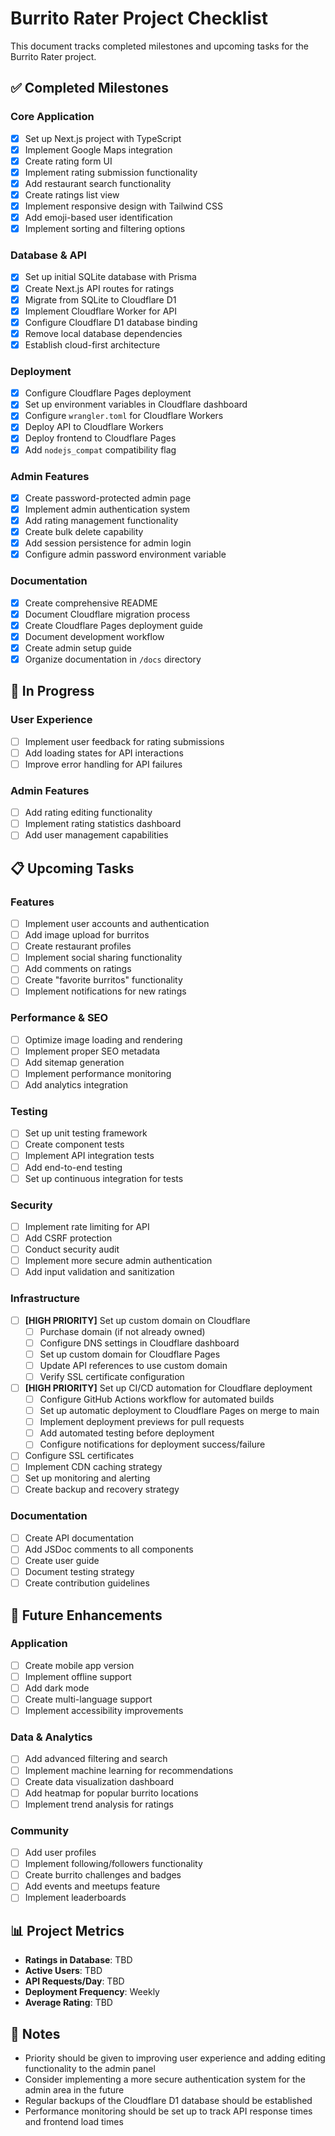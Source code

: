 # Burrito Rater Project Checklist

This document tracks completed milestones and upcoming tasks for the Burrito Rater project.

## ✅ Completed Milestones

### Core Application
- [x] Set up Next.js project with TypeScript
- [x] Implement Google Maps integration
- [x] Create rating form UI
- [x] Implement rating submission functionality
- [x] Add restaurant search functionality
- [x] Create ratings list view
- [x] Implement responsive design with Tailwind CSS
- [x] Add emoji-based user identification
- [x] Implement sorting and filtering options

### Database & API
- [x] Set up initial SQLite database with Prisma
- [x] Create Next.js API routes for ratings
- [x] Migrate from SQLite to Cloudflare D1
- [x] Implement Cloudflare Worker for API
- [x] Configure Cloudflare D1 database binding
- [x] Remove local database dependencies
- [x] Establish cloud-first architecture

### Deployment
- [x] Configure Cloudflare Pages deployment
- [x] Set up environment variables in Cloudflare dashboard
- [x] Configure `wrangler.toml` for Cloudflare Workers
- [x] Deploy API to Cloudflare Workers
- [x] Deploy frontend to Cloudflare Pages
- [x] Add `nodejs_compat` compatibility flag

### Admin Features
- [x] Create password-protected admin page
- [x] Implement admin authentication system
- [x] Add rating management functionality
- [x] Create bulk delete capability
- [x] Add session persistence for admin login
- [x] Configure admin password environment variable

### Documentation
- [x] Create comprehensive README
- [x] Document Cloudflare migration process
- [x] Create Cloudflare Pages deployment guide
- [x] Document development workflow
- [x] Create admin setup guide
- [x] Organize documentation in `/docs` directory

## 🔄 In Progress

### User Experience
- [ ] Implement user feedback for rating submissions
- [ ] Add loading states for API interactions
- [ ] Improve error handling for API failures

### Admin Features
- [ ] Add rating editing functionality
- [ ] Implement rating statistics dashboard
- [ ] Add user management capabilities

## 📋 Upcoming Tasks

### Features
- [ ] Implement user accounts and authentication
- [ ] Add image upload for burritos
- [ ] Create restaurant profiles
- [ ] Implement social sharing functionality
- [ ] Add comments on ratings
- [ ] Create "favorite burritos" functionality
- [ ] Implement notifications for new ratings

### Performance & SEO
- [ ] Optimize image loading and rendering
- [ ] Implement proper SEO metadata
- [ ] Add sitemap generation
- [ ] Implement performance monitoring
- [ ] Add analytics integration

### Testing
- [ ] Set up unit testing framework
- [ ] Create component tests
- [ ] Implement API integration tests
- [ ] Add end-to-end testing
- [ ] Set up continuous integration for tests

### Security
- [ ] Implement rate limiting for API
- [ ] Add CSRF protection
- [ ] Conduct security audit
- [ ] Implement more secure admin authentication
- [ ] Add input validation and sanitization

### Infrastructure
- [ ] **[HIGH PRIORITY]** Set up custom domain on Cloudflare
  - [ ] Purchase domain (if not already owned)
  - [ ] Configure DNS settings in Cloudflare dashboard
  - [ ] Set up custom domain for Cloudflare Pages
  - [ ] Update API references to use custom domain
  - [ ] Verify SSL certificate configuration
- [ ] **[HIGH PRIORITY]** Set up CI/CD automation for Cloudflare deployment
  - [ ] Configure GitHub Actions workflow for automated builds
  - [ ] Set up automatic deployment to Cloudflare Pages on merge to main
  - [ ] Implement deployment previews for pull requests
  - [ ] Add automated testing before deployment
  - [ ] Configure notifications for deployment success/failure
- [ ] Configure SSL certificates
- [ ] Implement CDN caching strategy
- [ ] Set up monitoring and alerting
- [ ] Create backup and recovery strategy

### Documentation
- [ ] Create API documentation
- [ ] Add JSDoc comments to all components
- [ ] Create user guide
- [ ] Document testing strategy
- [ ] Create contribution guidelines

## 🚀 Future Enhancements

### Application
- [ ] Create mobile app version
- [ ] Implement offline support
- [ ] Add dark mode
- [ ] Create multi-language support
- [ ] Implement accessibility improvements

### Data & Analytics
- [ ] Add advanced filtering and search
- [ ] Implement machine learning for recommendations
- [ ] Create data visualization dashboard
- [ ] Add heatmap for popular burrito locations
- [ ] Implement trend analysis for ratings

### Community
- [ ] Add user profiles
- [ ] Implement following/followers functionality
- [ ] Create burrito challenges and badges
- [ ] Add events and meetups feature
- [ ] Implement leaderboards

## 📊 Project Metrics

- **Ratings in Database**: TBD
- **Active Users**: TBD
- **API Requests/Day**: TBD
- **Deployment Frequency**: Weekly
- **Average Rating**: TBD

## 📝 Notes

- Priority should be given to improving user experience and adding editing functionality to the admin panel
- Consider implementing a more secure authentication system for the admin area in the future
- Regular backups of the Cloudflare D1 database should be established
- Performance monitoring should be set up to track API response times and frontend load times 
